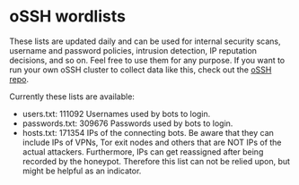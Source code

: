 # oSSH wordlists
These lists are updated daily and can be used for internal security scans, username and password policies, intrusion detection, IP reputation decisions, and so on. Feel free to use them for any purpose. If you want to run your own oSSH cluster to collect data like this, check out the [oSSH repo](https://github.com/toxyl/ossh).  

Currently these lists are available:  
- users.txt: 111092                                                                                                                                                                                                                                                                                                                                                                                                                                                                                                                                                                  Usernames used by bots to login. 
- passwords.txt: 309676                                                                                                                                                                                                                                                                                                                                                                                                                                                                                                                                                                  Passwords used by bots to login. 
- hosts.txt: 171354                                                                                                                                                                                                                                                                                                                                                                                                                                                                                                                                                                  IPs of the connecting bots. Be aware that they can include IPs of VPNs, Tor exit nodes and others that are NOT IPs of the actual attackers. Furthermore, IPs can get reassigned after being recorded by the honeypot. Therefore this list can not be relied upon, but might be helpful as an indicator.

